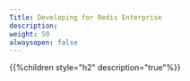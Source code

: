 ```yaml
---
Title: Developing for Redis Enterprise
description: 
weight: 50
alwaysopen: false
---
```

{{%children style="h2" description="true"%}}